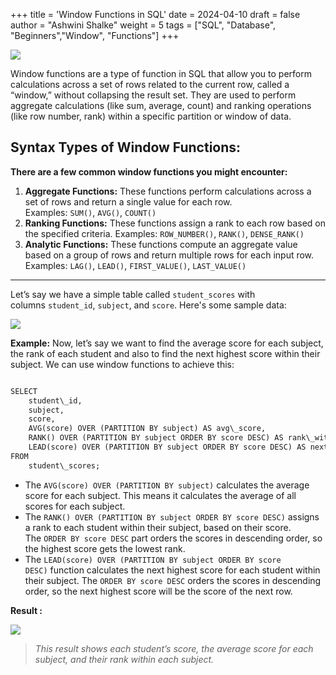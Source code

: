+++
title = 'Window Functions in SQL'
date = 2024-04-10
draft = false
author = "Ashwini Shalke"
weight = 5
tags = ["SQL", "Database", "Beginners","Window", "Functions"]
+++



![](https://cdn-images-1.medium.com/max/1600/1*x-ZWz0wStOYljKcElhLAzg.jpeg)

Window functions are a type of function in SQL that allow you to perform calculations across a set of rows related to the current row, called a “window,” without collapsing the result set. They are used to perform aggregate calculations (like sum, average, count) and ranking operations (like row number, rank) within a specific partition or window of data.

## Syntax Types of Window Functions:

**There are a few common window functions you might encounter:**

1.  **Aggregate Functions:** These functions perform calculations across a set of rows and return a single value for each row. Examples: `SUM()`, `AVG()`, `COUNT()`
2.  **Ranking Functions:** These functions assign a rank to each row based on the specified criteria. Examples: `ROW_NUMBER()`, `RANK()`, `DENSE_RANK()`
3.  **Analytic Functions:** These functions compute an aggregate value based on a group of rows and return multiple rows for each input row. Examples: `LAG()`, `LEAD()`, `FIRST_VALUE()`, `LAST_VALUE()` 

---

Let’s say we have a simple table called `student_scores` with columns `student_id`, `subject`, and `score`. Here's some sample data:

![](https://cdn-images-1.medium.com/max/1600/1*OM7cYE2E4Ngnek2NoraD5w.png)

**Example:** Now, let’s say we want to find the average score for each subject, the rank of each student and also to find the next highest score within their subject. We can use window functions to achieve this:

```html

SELECT 
    student\_id,
    subject,
    score,
    AVG(score) OVER (PARTITION BY subject) AS avg\_score,
    RANK() OVER (PARTITION BY subject ORDER BY score DESC) AS rank\_within\_subject,
    LEAD(score) OVER (PARTITION BY subject ORDER BY score DESC) AS next\_highest\_score
FROM 
    student\_scores;

```

*   The `AVG(score) OVER (PARTITION BY subject)` calculates the average score for each subject. This means it calculates the average of all scores for each subject.
*   The `RANK() OVER (PARTITION BY subject ORDER BY score DESC)` assigns a rank to each student within their subject, based on their score. The `ORDER BY score DESC` part orders the scores in descending order, so the highest score gets the lowest rank.
*   The `LEAD(score) OVER (PARTITION BY subject ORDER BY score DESC)` function calculates the next highest score for each student within their subject. The `ORDER BY score DESC` orders the scores in descending order, so the next highest score will be the score of the next row.

**Result :**

![](https://cdn-images-1.medium.com/max/1600/1*oHNQbb0XzQVPlydgUifSRQ.png)


> _This result shows each student’s score, the average score for each subject, and their rank within each subject._
